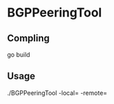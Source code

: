 # BGPPeeringTool

## Compling
go build

## Usage
./BGPPeeringTool -local=<your-asn> -remote=<remote-peer-asn>

